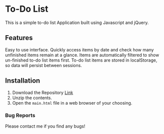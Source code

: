 # To-Do List

This is a simple to-do list Application built using Javascript and jQuery.

## Features
Easy to use interface.
Quickly access items by date and check how many unfinished items remain at a glance.
Items are automatically filtered to show un-finished to-do list items first.
To-do list items are stored in localStorage, so data will persist between sessions.

## Installation

1. Download the Repository [Link](https://github.com/husteadrobert/TodoList/archive/master.zip)
2. Unzip the contents.
3. Open the `main.html` file in a web browser of your choosing.

### Bug Reports
Please contact me if you find any bugs!